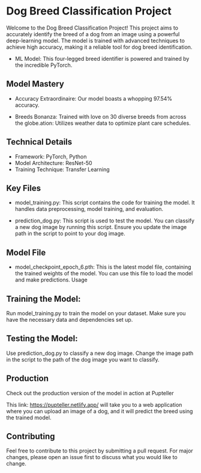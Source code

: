 
# Dog Breed Classification Project

Welcome to the Dog Breed Classification Project! This project aims to accurately identify the breed of a dog from an image using a powerful deep-learning model. The model is trained with advanced techniques to achieve high accuracy, making it a reliable tool for dog breed identification.

- ML Model: This four-legged breed identifier is powered and trained by the incredible PyTorch.

## Model Mastery

- Accuracy Extraordinaire: Our model boasts a whopping 97.54% accuracy.

- Breeds Bonanza: Trained with love on 30 diverse breeds from across the globe.ation: Utilizes weather data to optimize plant care schedules.

## Technical Details
- Framework: PyTorch, Python
- Model Architecture: ResNet-50
- Training Technique: Transfer Learning

## Key Files
- model_training.py: This script contains the code for training the model. It handles data preprocessing, model training, and evaluation.

- prediction_dog.py: This script is used to test the model. You can classify a new dog image by running this script. Ensure you update the image path in the script to point to your dog image.

## Model File

- model_checkpoint_epoch_6.pth: This is the latest model file, containing the trained weights of the model. You can use this file to load the model and make predictions.
Usage

## Training the Model:

Run model_training.py to train the model on your dataset. Make sure you have the necessary data and dependencies set up.

## Testing the Model:

Use prediction_dog.py to classify a new dog image. Change the image path in the script to the path of the dog image you want to classify.

## Production

Check out the production version of the model in action at Pupteller

This link: https://pupteller.netlify.app/ will take you to a web application where you can upload an image of a dog, and it will predict the breed using the trained model.

## Contributing
Feel free to contribute to this project by submitting a pull request. For major changes, please open an issue first to discuss what you would like to change.

